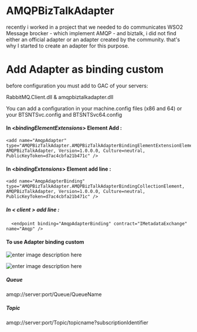 
# AMQPBizTalkAdapter
recently i worked in a project that we needed to do communicates WSO2 Message brocker - which implement AMQP - and biztalk, i did not find either an official adapter or an adapter created by the community. that's why I started to create an adapter for this purpose.


# Add Adapter as binding custom

before configuration you must add to GAC of your servers:

RabbitMQ.Client.dll & 
amqpbiztalkadapter.dll

You can add a configuration in your machine.config  files (x86 and 64) or your BTSNTSvc.config and BTSNTSvc64.config

#### In <*bindingElementExtensions*> Element Add :   

    <add name="AmqpAdapter" type="AMQPBizTalkAdapter.AMQPBizTalkAdapterBindingElementExtensionElement, AMQPBizTalkAdapter, Version=1.0.0.0, Culture=neutral, PublicKeyToken=d7ac4cbfa21b471c" />

   #### In <*bindingExtensions*> Element add line : 
  

    <add name="AmqpAdapterBinding" type="AMQPBizTalkAdapter.AMQPBizTalkAdapterBindingCollectionElement, AMQPBizTalkAdapter, Version=1.0.0.0, Culture=neutral, PublicKeyToken=d7ac4cbfa21b471c" />

  
##### In   < *client* > add line : 

      <endpoint binding="AmqpAdapterBinding" contract="IMetadataExchange" name="Amqp" />

  
#### To use Adapter binding custom
![enter image description here](https://i.ibb.co/t2Wj4Zt/wcf-custom.png)

![enter image description here](https://i.ibb.co/XyXfDbX/binding.png)

##### Queue
amqp://server:port/Queue/QueueName

##### Topic
amqp://server:port/Topic/topicname?subscriptionIdentifier

